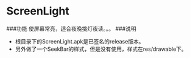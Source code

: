 ScreenLight
===========

###功能
使屏幕常亮，适合夜晚挑灯夜读。。。
###说明
- 根目录下的ScreenLight.apk是已签名的release版本。
- 另外做了一个SeekBar的样式，但是没有使用，样式在res/drawable下。
